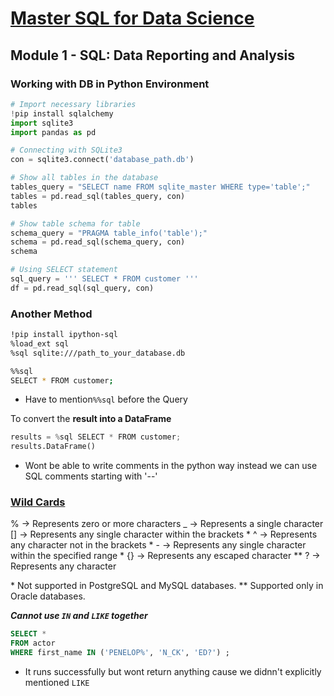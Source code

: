 # [Master SQL for Data Science](https://www.linkedin.com/learning/paths/master-sql-for-data-science)

## Module 1 - SQL: Data Reporting and Analysis

### Working with DB in Python Environment

```python
# Import necessary libraries
!pip install sqlalchemy
import sqlite3
import pandas as pd

# Connecting with SQLite3
con = sqlite3.connect('database_path.db')

# Show all tables in the database
tables_query = "SELECT name FROM sqlite_master WHERE type='table';"
tables = pd.read_sql(tables_query, con)
tables

# Show table schema for table
schema_query = "PRAGMA table_info('table');"
schema = pd.read_sql(schema_query, con)
schema

# Using SELECT statement
sql_query = ''' SELECT * FROM customer '''
df = pd.read_sql(sql_query, con)
```

### Another Method

```bash
!pip install ipython-sql
%load_ext sql
%sql sqlite:///path_to_your_database.db

%%sql
SELECT * FROM customer;
```

- Have to mention`%%sql` before the Query

To convert the **result into a DataFrame**

```python
results = %sql SELECT * FROM customer;
results.DataFrame()
```

- Wont be able to write comments in the python way instead we can use SQL comments starting with '--'

### [Wild Cards](https://www.w3schools.com/sql/sql_wildcards.asp)

% -> Represents zero or more characters
_ -> Represents a single character
[] -> Represents any single character within the brackets \*
^ -> Represents any character not in the brackets \*
\- -> Represents any single character within the specified range \*
{} -> Represents any escaped character \*\*
? -> Represents any character

\* Not supported in PostgreSQL and MySQL databases.
\*\* Supported only in Oracle databases.

***Cannot use `IN` and `LIKE` together***

```sql
SELECT *
FROM actor
WHERE first_name IN ('PENELOP%', 'N_CK', 'ED?') ;
```

- It runs successfully but wont return anything cause we didnn\'t explicitly mentioned `LIKE`
